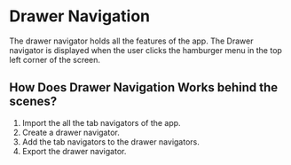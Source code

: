 # Drawer Navigation

The drawer navigator holds all the features of the app. The Drawer navigator is displayed when the user clicks the hamburger menu in the top left corner of the screen.

## How Does Drawer Navigation Works behind the scenes?

1. Import the all the tab navigators of the app.
2. Create a drawer navigator.
3. Add the tab navigators to the drawer navigators.
4. Export the drawer navigator.
